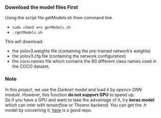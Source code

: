 ### Download the model files First
Using the script file getModels.sh from command line.   
 - `sudo chmod a+x getModels.sh`
 - `./getModels.sh`   

This will download:   
- the yolov3.weights file (containing the pre-trained network’s weights)   
- the yolov3.cfg file (containing the network configuration)   
- the coco.names file which contains the 80 different class names used in the COCO dataset.


### Note
In this project, we use the *Darknet model* and load it by *opencv DNN module*. However, this function **do not support GPU** to speed up.   
So if you have a GPU and want to take the advantage of it, try **keras model** which can inter with *tensorflow* or *Theano* backend. You can get the *.h* model by converting it, [here](https://github.com/qqwweee/keras-yolo3) is a good repo.
